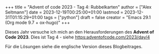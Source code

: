 +++
title = "Advent of code 2023 - Tag 4: Rubbelkarten"
author = ["Alex Seltmann"]
date = 2023-12-19T00:25:00+01:00
lastmod = 2023-12-31T01:15:29+01:00
tags = ["python"]
draft = false
creator = "Emacs 29.1 (Org mode 9.7 + ox-hugo)"
+++

Dieses Jahr versuche ich mich an den Herausforderungen des **Advent of Code
2023**. Dies ist Tag 4 - siehe <https:adventofcode.com/2023/day/4>

Für die Lösungen siehe die englische Version dieses Blogbeitrages.
